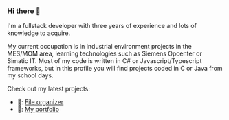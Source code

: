 ### Hi there 👋  

I'm a fullstack developer with three years of experience and lots of knowledge to acquire.

My current occupation is in industrial environment projects in the MES/MOM area, learning technologies such as Siemens Opcenter or Simatic IT. 
Most of my code is written in C# or Javascript/Typescript frameworks, but in this profile you will find projects coded in C or Java from my school days.

Check out my latest projects:
- 📁: [File organizer](https://github.com/carlosiglesias1/ReorganizeFiles)
- 📑: [My portfolio](https://github.com/carlosiglesias1/carlosiglesias1.github.io)
<!--
**carlosiglesias1/carlosiglesias1** is a ✨ _special_ ✨ repository because its `README.md` (this file) appears on your GitHub profile.

Here are some ideas to get you started:

- 🔭 I’m currently working on ...
- 🌱 I’m currently learning ...
- 👯 I’m looking to collaborate on ...
- 🤔 I’m looking for help with ...
- 💬 Ask me about ...
- 📫 How to reach me: ...
- 😄 Pronouns: ...
- ⚡ Fun fact: ...
-->
